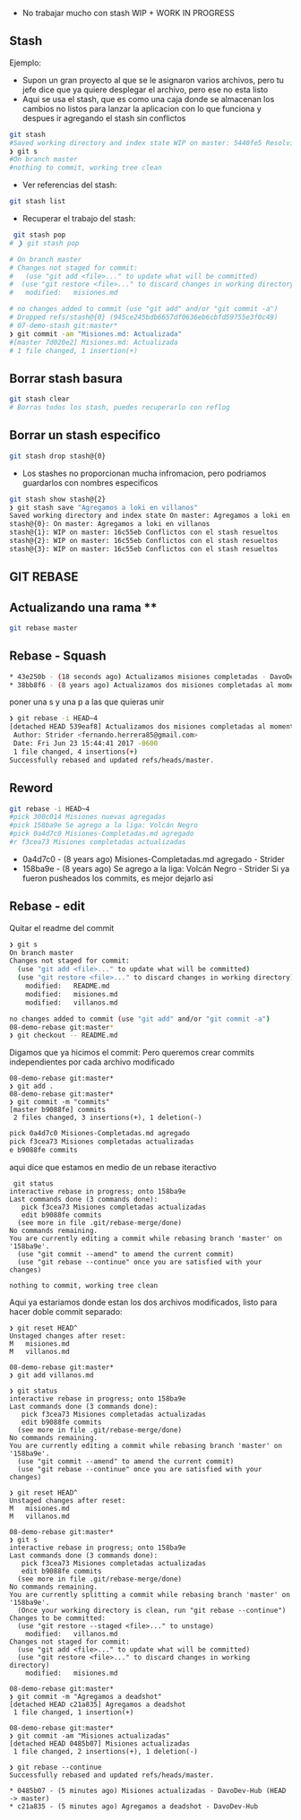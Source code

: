 - No trabajar mucho con stash
WIP + WORK IN PROGRESS
## Stash
Ejemplo: 
- Supon un gran proyecto al que se le asignaron varios archivos, pero tu jefe dice que ya quiere desplegar el archivo, pero ese no esta listo
- Aqui se usa el stash, que es como una caja donde se almacenan los cambios no listos para lanzar la aplicacion con lo que funciona y despues ir agregando el stash sin conflictos
```bash
git stash
#Saved working directory and index state WIP on master: 5440fe5 Resolviendo conflictos
❯ git s  
#On branch master
#nothing to commit, working tree clean
```

- Ver referencias del stash:
```bash
git stash list
```

- Recuperar el trabajo del stash:
```bash
 git stash pop
# ❯ git stash pop

# On branch master
# Changes not staged for commit:
#   (use "git add <file>..." to update what will be committed)
#  (use "git restore <file>..." to discard changes in working directory)
#	modified:   misiones.md

# no changes added to commit (use "git add" and/or "git commit -a")
# Dropped refs/stash@{0} (945ce245bdb6657df0636eb6cbfd59755e3f0c49)
# 07-demo-stash git:master*  
❯ git commit -am "Misiones.md: Actualizada"
#[master 7d020e2] Misiones.md: Actualizada
# 1 file changed, 1 insertion(+)
```

## Borrar stash basura
```bash
git stash clear
# Borras todos los stash, puedes recuperarlo con reflog
```

## Borrar un stash especifico
```bash
git stash drop stash@{0}
```

- Los stashes no proporcionan mucha infromacion, pero podriamos guardarlos con nombres especificos
```bash
git stash show stash@{2}
❯ git stash save "Agregamos a loki en villanos"
Saved working directory and index state On master: Agregamos a loki en villanos
stash@{0}: On master: Agregamos a loki en villanos
stash@{1}: WIP on master: 16c55eb Conflictos con el stash resueltos
stash@{2}: WIP on master: 16c55eb Conflictos con el stash resueltos
stash@{3}: WIP on master: 16c55eb Conflictos con el stash resueltos
```

## GIT REBASE

## Actualizando una rama **
```bash
git rebase master
```

## Rebase - Squash

```bash
* 43e250b - (18 seconds ago) Actualizamos misiones completadas - DavoDev-Hub (HEAD -> master)
* 38bb8f6 - (8 years ago) Actualizamos dos misiones completadas al momento - Strider
```

poner una s y una p a las que quieras unir
```bash
❯ git rebase -i HEAD~4 
[detached HEAD 539eaf8] Actualizamos dos misiones completadas al momento
 Author: Strider <fernando.herrera85@gmail.com>
 Date: Fri Jun 23 15:44:41 2017 -0600
 1 file changed, 4 insertions(+)
Successfully rebased and updated refs/heads/master.
```

## Reword
```bash
git rebase -i HEAD~4
#pick 300c014 Misiones nuevas agregadas
#pick 158ba9e Se agrego a la liga: Volcán Negro
#pick 0a4d7c0 Misiones-Completadas.md agregado
#r f3cea73 Misiones completadas actualizadas
```
* 0a4d7c0 - (8 years ago) Misiones-Completadas.md agregado - Strider
* 158ba9e - (8 years ago) Se agrego a la liga: Volcán Negro - Strider
Si ya fueron pusheados los commits, es mejor dejarlo asi

## Rebase - edit

Quitar el readme del commit
```bash
❯ git s
On branch master
Changes not staged for commit:
  (use "git add <file>..." to update what will be committed)
  (use "git restore <file>..." to discard changes in working directory)
	modified:   README.md
	modified:   misiones.md
	modified:   villanos.md

no changes added to commit (use "git add" and/or "git commit -a")
08-demo-rebase git:master*  
❯ git checkout -- README.md 
```
Digamos que ya hicimos el commit:
Pero queremos crear commits independientes por cada archivo modificado
```
08-demo-rebase git:master*  
❯ git add .
08-demo-rebase git:master*  
❯ git commit -m "commits"
[master b9088fe] commits
 2 files changed, 3 insertions(+), 1 deletion(-)
```

```bash
pick 0a4d7c0 Misiones-Completadas.md agregado
pick f3cea73 Misiones completadas actualizadas
e b9088fe commits
```

aqui dice que estamos en medio de un rebase iteractivo
```
 git status
interactive rebase in progress; onto 158ba9e
Last commands done (3 commands done):
   pick f3cea73 Misiones completadas actualizadas
   edit b9088fe commits
  (see more in file .git/rebase-merge/done)
No commands remaining.
You are currently editing a commit while rebasing branch 'master' on '158ba9e'.
  (use "git commit --amend" to amend the current commit)
  (use "git rebase --continue" once you are satisfied with your changes)

nothing to commit, working tree clean
```

Aqui ya estariamos donde estan los dos archivos modificados, listo para hacer doble commit separado:
```
❯ git reset HEAD^
Unstaged changes after reset:
M	misiones.md
M	villanos.md
```

```
08-demo-rebase git:master*  
❯ git add villanos.md
```

```
❯ git status
interactive rebase in progress; onto 158ba9e
Last commands done (3 commands done):
   pick f3cea73 Misiones completadas actualizadas
   edit b9088fe commits
  (see more in file .git/rebase-merge/done)
No commands remaining.
You are currently editing a commit while rebasing branch 'master' on '158ba9e'.
  (use "git commit --amend" to amend the current commit)
  (use "git rebase --continue" once you are satisfied with your changes)
```

```
❯ git reset HEAD^
Unstaged changes after reset:
M	misiones.md
M	villanos.md
```

```
08-demo-rebase git:master*  
❯ git s
interactive rebase in progress; onto 158ba9e
Last commands done (3 commands done):
   pick f3cea73 Misiones completadas actualizadas
   edit b9088fe commits
  (see more in file .git/rebase-merge/done)
No commands remaining.
You are currently splitting a commit while rebasing branch 'master' on '158ba9e'.
  (Once your working directory is clean, run "git rebase --continue")
Changes to be committed:
  (use "git restore --staged <file>..." to unstage)
	modified:   villanos.md
Changes not staged for commit:
  (use "git add <file>..." to update what will be committed)
  (use "git restore <file>..." to discard changes in working directory)
	modified:   misiones.md
```

```
08-demo-rebase git:master*  
❯ git commit -m "Agregamos a deadshot"
[detached HEAD c21a835] Agregamos a deadshot
 1 file changed, 1 insertion(+)

08-demo-rebase git:master*  
❯ git commit -am "Misiones actualizadas"
[detached HEAD 0485b07] Misiones actualizadas
 1 file changed, 2 insertions(+), 1 deletion(-)
```

```
❯ git rebase --continue
Successfully rebased and updated refs/heads/master.
```

```
* 0485b07 - (5 minutes ago) Misiones actualizadas - DavoDev-Hub (HEAD -> master)
* c21a835 - (5 minutes ago) Agregamos a deadshot - DavoDev-Hub
```

